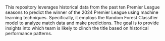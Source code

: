 This repository leverages historical data from the past ten Premier League seasons to predict the winner of the 2024 Premier League using machine learning techniques. Specifically, it employs the Random Forest Classifier model to analyze match data and make predictions. The goal is to provide insights into which team is likely to clinch the title based on historical performance patterns.
